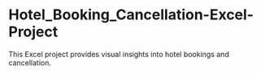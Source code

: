 # Hotel_Booking_Cancellation-Excel-Project
This Excel project provides visual insights into hotel bookings and cancellation.
